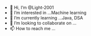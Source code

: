 - 👋 Hi, I’m @Light-2001
- 👀 I’m interested in ...Machine learning
- 🌱 I’m currently learning ...Java, DSA
- 💞️ I’m looking to collaborate on ...
- 📫 How to reach me ...

<!---
Light-2001/Light-2001 is a ✨ special ✨ repository because its `README.md` (this file) appears on your GitHub profile.
You can click the Preview link to take a look at your changes.
--->

